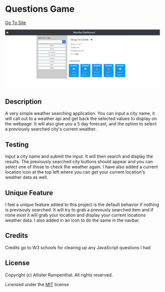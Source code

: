 # Questions Game

[Go To Site](https://daysloth.github.io/WeatherApp/)

![Weather App](./assets/img/Capture.PNG)

## Description 

A very simple weather searching application. You can input a city name, it will call out to a weather api and get back the selected values to display on the webpage. It will also give you a 5 day forecast, and the option to select a previously searched city's current weather.

## Testing

Input a city name and submit the input. It will then search and display the results. The previously searched city buttons should appear and you can select one of those to check the weather again. I have also added a current location icon at the top left where you can get your current location's weather data as well.

## Unique Feature

I feel a unique feature added to this project is the default behavior if nothing is previsouly searched. It will try to grab a prevously searched item and if none exist it will grab your location and display your current locations weather data. I also added in an icon to do the same in the navbar.

## Credits

Credits go to W3 schools for clearing up any JavaScript questions I had

## License

Copyright (c) Allister Rampenthal. All rights reserved.

Licensed under the [MIT](https://choosealicense.com/licenses/mit/) license
